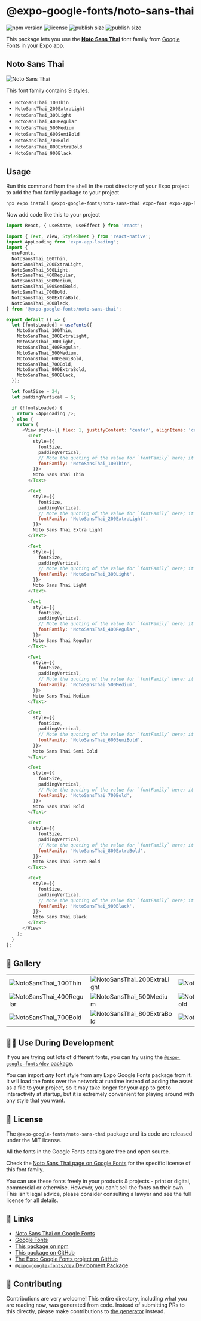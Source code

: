 # @expo-google-fonts/noto-sans-thai

![npm version](https://flat.badgen.net/npm/v/@expo-google-fonts/noto-sans-thai)
![license](https://flat.badgen.net/github/license/expo/google-fonts)
![publish size](https://flat.badgen.net/packagephobia/install/@expo-google-fonts/noto-sans-thai)
![publish size](https://flat.badgen.net/packagephobia/publish/@expo-google-fonts/noto-sans-thai)

This package lets you use the [**Noto Sans Thai**](https://fonts.google.com/specimen/Noto+Sans+Thai) font family from [Google Fonts](https://fonts.google.com/) in your Expo app.

## Noto Sans Thai

![Noto Sans Thai](./font-family.png)

This font family contains [9 styles](#-gallery).

- `NotoSansThai_100Thin`
- `NotoSansThai_200ExtraLight`
- `NotoSansThai_300Light`
- `NotoSansThai_400Regular`
- `NotoSansThai_500Medium`
- `NotoSansThai_600SemiBold`
- `NotoSansThai_700Bold`
- `NotoSansThai_800ExtraBold`
- `NotoSansThai_900Black`

## Usage

Run this command from the shell in the root directory of your Expo project to add the font family package to your project
```sh
npx expo install @expo-google-fonts/noto-sans-thai expo-font expo-app-loading
```

Now add code like this to your project
```js
import React, { useState, useEffect } from 'react';

import { Text, View, StyleSheet } from 'react-native';
import AppLoading from 'expo-app-loading';
import {
  useFonts,
  NotoSansThai_100Thin,
  NotoSansThai_200ExtraLight,
  NotoSansThai_300Light,
  NotoSansThai_400Regular,
  NotoSansThai_500Medium,
  NotoSansThai_600SemiBold,
  NotoSansThai_700Bold,
  NotoSansThai_800ExtraBold,
  NotoSansThai_900Black,
} from '@expo-google-fonts/noto-sans-thai';

export default () => {
  let [fontsLoaded] = useFonts({
    NotoSansThai_100Thin,
    NotoSansThai_200ExtraLight,
    NotoSansThai_300Light,
    NotoSansThai_400Regular,
    NotoSansThai_500Medium,
    NotoSansThai_600SemiBold,
    NotoSansThai_700Bold,
    NotoSansThai_800ExtraBold,
    NotoSansThai_900Black,
  });

  let fontSize = 24;
  let paddingVertical = 6;

  if (!fontsLoaded) {
    return <AppLoading />;
  } else {
    return (
      <View style={{ flex: 1, justifyContent: 'center', alignItems: 'center' }}>
        <Text
          style={{
            fontSize,
            paddingVertical,
            // Note the quoting of the value for `fontFamily` here; it expects a string!
            fontFamily: 'NotoSansThai_100Thin',
          }}>
          Noto Sans Thai Thin
        </Text>

        <Text
          style={{
            fontSize,
            paddingVertical,
            // Note the quoting of the value for `fontFamily` here; it expects a string!
            fontFamily: 'NotoSansThai_200ExtraLight',
          }}>
          Noto Sans Thai Extra Light
        </Text>

        <Text
          style={{
            fontSize,
            paddingVertical,
            // Note the quoting of the value for `fontFamily` here; it expects a string!
            fontFamily: 'NotoSansThai_300Light',
          }}>
          Noto Sans Thai Light
        </Text>

        <Text
          style={{
            fontSize,
            paddingVertical,
            // Note the quoting of the value for `fontFamily` here; it expects a string!
            fontFamily: 'NotoSansThai_400Regular',
          }}>
          Noto Sans Thai Regular
        </Text>

        <Text
          style={{
            fontSize,
            paddingVertical,
            // Note the quoting of the value for `fontFamily` here; it expects a string!
            fontFamily: 'NotoSansThai_500Medium',
          }}>
          Noto Sans Thai Medium
        </Text>

        <Text
          style={{
            fontSize,
            paddingVertical,
            // Note the quoting of the value for `fontFamily` here; it expects a string!
            fontFamily: 'NotoSansThai_600SemiBold',
          }}>
          Noto Sans Thai Semi Bold
        </Text>

        <Text
          style={{
            fontSize,
            paddingVertical,
            // Note the quoting of the value for `fontFamily` here; it expects a string!
            fontFamily: 'NotoSansThai_700Bold',
          }}>
          Noto Sans Thai Bold
        </Text>

        <Text
          style={{
            fontSize,
            paddingVertical,
            // Note the quoting of the value for `fontFamily` here; it expects a string!
            fontFamily: 'NotoSansThai_800ExtraBold',
          }}>
          Noto Sans Thai Extra Bold
        </Text>

        <Text
          style={{
            fontSize,
            paddingVertical,
            // Note the quoting of the value for `fontFamily` here; it expects a string!
            fontFamily: 'NotoSansThai_900Black',
          }}>
          Noto Sans Thai Black
        </Text>
      </View>
    );
  }
};

```

## 🔡 Gallery


||||
|-|-|-|
|![NotoSansThai_100Thin](./NotoSansThai_100Thin.ttf.png)|![NotoSansThai_200ExtraLight](./NotoSansThai_200ExtraLight.ttf.png)|![NotoSansThai_300Light](./NotoSansThai_300Light.ttf.png)||
|![NotoSansThai_400Regular](./NotoSansThai_400Regular.ttf.png)|![NotoSansThai_500Medium](./NotoSansThai_500Medium.ttf.png)|![NotoSansThai_600SemiBold](./NotoSansThai_600SemiBold.ttf.png)||
|![NotoSansThai_700Bold](./NotoSansThai_700Bold.ttf.png)|![NotoSansThai_800ExtraBold](./NotoSansThai_800ExtraBold.ttf.png)|![NotoSansThai_900Black](./NotoSansThai_900Black.ttf.png)||


## 👩‍💻 Use During Development

If you are trying out lots of different fonts, you can try using the [`@expo-google-fonts/dev` package](https://github.com/expo/google-fonts/tree/master/font-packages/dev#readme).

You can import *any* font style from any Expo Google Fonts package from it. It will load the fonts
over the network at runtime instead of adding the asset as a file to your project, so it may take longer
for your app to get to interactivity at startup, but it is extremely convenient
for playing around with any style that you want.

## 📖 License

The `@expo-google-fonts/noto-sans-thai` package and its code are released under the MIT license.

All the fonts in the Google Fonts catalog are free and open source.

Check the [Noto Sans Thai page on Google Fonts](https://fonts.google.com/specimen/Noto+Sans+Thai) for the specific license of this font family.

You can use these fonts freely in your products & projects - print or digital, commercial or otherwise. However, you can't sell the fonts on their own. This isn't legal advice, please consider consulting a lawyer and see the full license for all details.

## 🔗 Links

- [Noto Sans Thai on Google Fonts](https://fonts.google.com/specimen/Noto+Sans+Thai)
- [Google Fonts](https://fonts.google.com/)
- [This package on npm](https://www.npmjs.com/package/@expo-google-fonts/noto-sans-thai)
- [This package on GitHub](https://github.com/expo/google-fonts/tree/master/font-packages/noto-sans-thai)
- [The Expo Google Fonts project on GitHub](https://github.com/expo/google-fonts)
- [`@expo-google-fonts/dev` Devlopment Package](https://github.com/expo/google-fonts/tree/master/font-packages/dev)

## 🤝 Contributing

Contributions are very welcome! This entire directory, including what you are reading now, was generated from code. Instead of submitting PRs to this directly, please make contributions to [the generator](https://github.com/expo/google-fonts/tree/master/packages/generator) instead.
